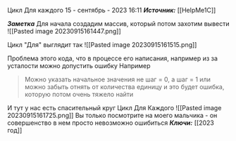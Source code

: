 
Цикл Для каждого
 15 - сентябрь - 2023  16:11 
***Источник:*** [[HelpMe1C]]

***Заметка*** 
	Для начала создадим массив, который потом захотим вывести
	![[Pasted image 20230915161447.png]]
	
Цикл "Для" выглядит так
	![[Pasted image 20230915161515.png]]

Проблема этого кода, что в процессе его написания, например из за усталости можно допустить ошибку
Например
> Можно указать начальное значения не шаг = 0, а шаг = 1
> или можно забыть отнять от количества единицу и это будет ошибка, которую потом очень тяжело найти

И тут у нас есть спасительный круг
Цикл Для Каждого 
![[Pasted image 20230915161725.png]]
Вы только посмотрите на моего мальчика - он совершенство 
в нем просто невозможно ошибиться 
***Ключи:*** [[2023 год]]
